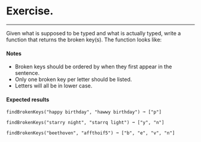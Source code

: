 # Exercise.

---

Given what is supposed to be typed and what is actually typed, write a function that returns the broken key(s). The function looks like:

#### Notes

- Broken keys should be ordered by when they first appear in the sentence.
- Only one broken key per letter should be listed.
- Letters will all be in lower case.

#### Expected results

```
findBrokenKeys("happy birthday", "hawwy birthday") ➞ ["p"]

findBrokenKeys("starry night", "starrq light") ➞ ["y", "n"]

findBrokenKeys("beethoven", "affthoif5") ➞ ["b", "e", "v", "n"]
```
